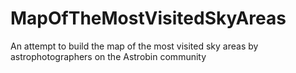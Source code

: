 # MapOfTheMostVisitedSkyAreas
An attempt to build the map of the most visited sky areas by astrophotographers on the Astrobin community
